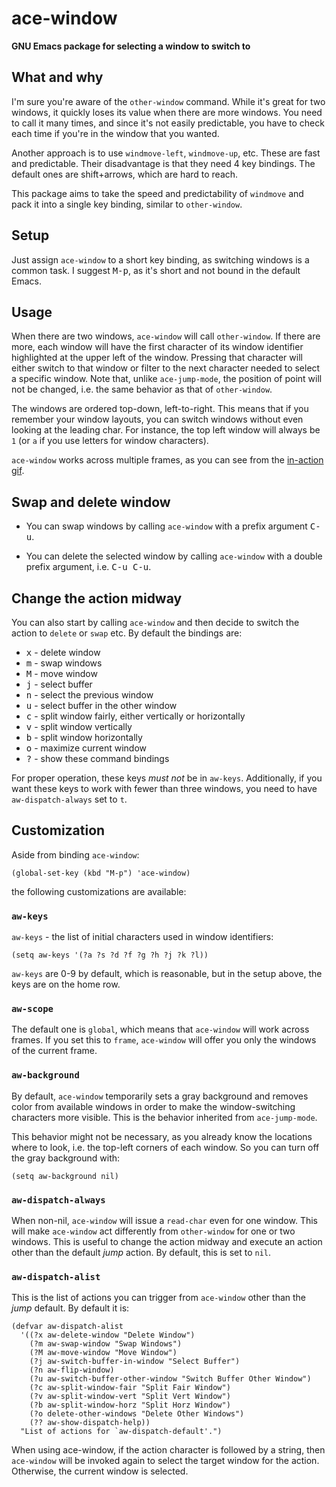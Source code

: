 # ace-window

**GNU Emacs package for selecting a window to switch to**

## What and why

I'm sure you're aware of the `other-window` command. While it's great
for two windows, it quickly loses its value when there are more windows.
You need to call it many times, and since it's not easily predictable,
you have to check each time if you're in the window that you wanted.

Another approach is to use `windmove-left`, `windmove-up`, etc.  These
are fast and predictable.  Their disadvantage is that they need 4 key
bindings.  The default ones are shift+arrows, which are hard to reach.

This package aims to take the speed and predictability of `windmove`
and pack it into a single key binding, similar to `other-window`.

## Setup

Just assign `ace-window` to a short key binding, as switching windows
is a common task.  I suggest <kbd>M-p</kbd>, as it's short and not
bound in the default Emacs.

## Usage

When there are two windows, `ace-window` will call `other-window`.  If
there are more, each window will have the first character of its window
identifier highlighted at the upper left of the window.  Pressing that
character will either switch to that window or filter to the next
character needed to select a specific window.  Note that, unlike
`ace-jump-mode`, the position of point will not be changed, i.e. the
same behavior as that of `other-window`.

The windows are ordered top-down, left-to-right. This means that if you
remember your window layouts, you can switch windows without even
looking at the leading char.  For instance, the top left window will
always be `1` (or `a` if you use letters for window characters).

`ace-window` works across multiple frames, as you can see from the
[in-action gif](http://oremacs.com/download/ace-window.gif).


## Swap and delete window

- You can swap windows by calling `ace-window` with a prefix argument <kbd>C-u</kbd>.

- You can delete the selected window by calling `ace-window` with a double prefix argument, i.e. <kbd>C-u C-u</kbd>.

## Change the action midway

You can also start by calling `ace-window` and then decide to switch the action to `delete` or `swap` etc.  By default the bindings are:

- <kbd>x</kbd> - delete window
- <kbd>m</kbd> - swap windows
- <kbd>M</kbd> - move window
- <kbd>j</kbd> - select buffer
- <kbd>n</kbd> - select the previous window
- <kbd>u</kbd> - select buffer in the other window
- <kbd>c</kbd> - split window fairly, either vertically or horizontally
- <kbd>v</kbd> - split window vertically
- <kbd>b</kbd> - split window horizontally
- <kbd>o</kbd> - maximize current window
- <kbd>?</kbd> - show these command bindings

For proper operation, these keys *must not* be in `aw-keys`.  Additionally,
if you want these keys to work with fewer than three windows, you need to
have `aw-dispatch-always` set to `t`.

## Customization
Aside from binding `ace-window`:

    (global-set-key (kbd "M-p") 'ace-window)

the following customizations are available:

### `aw-keys`
`aw-keys` - the list of initial characters used in window identifiers:

    (setq aw-keys '(?a ?s ?d ?f ?g ?h ?j ?k ?l))

`aw-keys` are 0-9 by default, which is reasonable, but in the setup
above, the keys are on the home row.

### `aw-scope`
The default one is `global`, which means that `ace-window` will work
across frames.  If you set this to `frame`, `ace-window` will offer you
only the windows of the current frame.

### `aw-background`

By default, `ace-window` temporarily sets a gray background and
removes color from available windows in order to make the
window-switching characters more visible.  This is the behavior
inherited from `ace-jump-mode`.

This behavior might not be necessary, as you already know the locations
where to look, i.e. the top-left corners of each window.
So you can turn off the gray background with:

    (setq aw-background nil)

### `aw-dispatch-always`

When non-nil, `ace-window` will issue a `read-char` even for one window.
This will make `ace-window` act differently from `other-window` for one
or two windows.  This is useful to change the action midway and execute
an action other than the default *jump* action.
By default, this is set to `nil`.

### `aw-dispatch-alist`

This is the list of actions you can trigger from `ace-window` other than the
*jump* default.  By default it is:

	(defvar aw-dispatch-alist
	  '((?x aw-delete-window "Delete Window")
		(?m aw-swap-window "Swap Windows")
		(?M aw-move-window "Move Window")
		(?j aw-switch-buffer-in-window "Select Buffer")
		(?n aw-flip-window)
		(?u aw-switch-buffer-other-window "Switch Buffer Other Window")
		(?c aw-split-window-fair "Split Fair Window")
		(?v aw-split-window-vert "Split Vert Window")
		(?b aw-split-window-horz "Split Horz Window")
		(?o delete-other-windows "Delete Other Windows")
		(?? aw-show-dispatch-help))
	  "List of actions for `aw-dispatch-default'.")

When using ace-window, if the action character is followed by a string,
then `ace-window` will be invoked again to select the target window for
the action.  Otherwise, the current window is selected.
